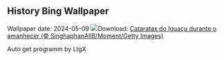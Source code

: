 ## History Bing Wallpaper
Wallpaper date: 2024-05-09
![](https://www.bing.com/th?id=OHR.IguazuTurism_PT-BR9760109650_UHD.jpg&w=1000)Download: [Cataratas do Iguaçu durante o amanhecer (© SinghaphanAllB/Moment/Getty Images)](https://www.bing.com/th?id=OHR.IguazuTurism_PT-BR9760109650_UHD.jpg)

Auto get programm by LtgX
